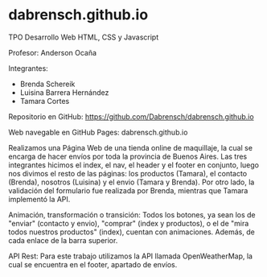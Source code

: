 # dabrensch.github.io

TPO Desarrollo Web HTML, CSS y Javascript

Profesor: Anderson Ocaña

Integrantes:
- Brenda Schereik
- Luisina Barrera Hernández
- Tamara Cortes

Repositorio en GitHub: https://github.com/Dabrensch/dabrensch.github.io

Web navegable en GitHub Pages: dabrensch.github.io

Realizamos una Página Web de una tienda online de maquillaje, la cual se encarga de hacer envíos por toda la provincia de Buenos Aires.
Las tres integrantes hicimos el index, el nav, el header y el footer en conjunto, luego nos divimos el resto de las páginas: los productos (Tamara), el contacto (Brenda), nosotros (Luisina) y el envio (Tamara y Brenda). Por otro lado, la validación del formulario fue realizada por Brenda, mientras que Tamara implementó la API.

Animación, transformación o transición: Todos los botones, ya sean los de "enviar" (contacto y envio), "comprar" (index y productos), o el de "mira todos nuestros productos" (index), cuentan con animaciones. Además, de cada enlace de la barra superior.

API Rest:  Para este trabajo utilizamos la API llamada OpenWeatherMap, la cual se encuentra en el footer, apartado de envíos. 
